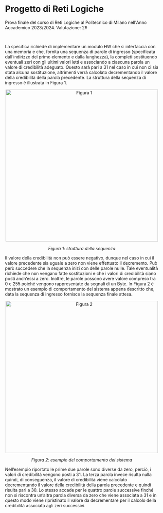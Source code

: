 # Progetto di Reti Logiche
Prova finale del corso di Reti Logiche al Politecnico di Milano nell'Anno Accademico 2023/2024. Valutazione: 29

<br>

La specifica richiede di implementare un modulo HW che si interfaccia con una memoria e che, fornita una sequenza di parole di ingresso (specificata dall’indirizzo del primo elemento e dalla lunghezza), la completi sostituendo eventuali zeri con gli ultimi valori letti e associando a ciascuna parola un valore di credibilità adeguato. Questo sarà pari a 31 nel caso in cui non ci sia stata alcuna sostituzione, altrimenti verrà calcolato decrementando il valore della credibilità della parola precedente. La struttura della sequenza di ingresso è illustrata in Figura 1.

<p align="center">
  <img src="https://github.com/user-attachments/assets/d567ead1-533d-4a38-bdf0-72b6e3fd626c" alt="Figura 1" width="500"/>
</p>
<p align="center"><em>Figura 1: struttura della sequenza</em></p>

Il valore della credibilità non può essere negativo, dunque nel caso in cui il valore precedente sia uguale a zero non viene effettuato il decremento. Può però succedere che la sequenza inizi con delle parole nulle. Tale eventualità richiede che non vengano fatte sostituzioni e che i valori di credibilità siano posti anch’essi a zero. Inoltre, le parole possono avere valore compreso tra 0 e 255 poiché vengono rappresentate da segnali di un Byte. In Figura 2 è mostrato un esempio di comportamento del sistema appena descritto che, data la sequenza di ingresso fornisce la sequenza finale attesa.

<p align="center">
  <img src="https://github.com/user-attachments/assets/02b531d7-6638-4c44-8877-85a84be5cb4c" alt="Figura 2" width="500"/>
</p>
<p align="center"><em>Figura 2: esempio del comportamento del sistema</em></p>

Nell’esempio riportato le prime due parole sono diverse da zero, perciò, i valori di credibilità vengono posti a 31. La terza parola invece risulta nulla quindi, di conseguenza, il valore di credibilità viene calcolato decrementando il valore della credibilità della parola precedente e quindi risulta pari a 30. Lo stesso accade per le quattro parole successive finché non si riscontra un’altra parola diversa da zero che viene associata a 31 e in questo modo viene ripristinato il valore da decrementare per il calcolo della credibilità associata agli zeri successivi.
